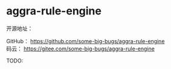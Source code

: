 # aggra-rule-engine

开源地址：

GitHub： https://github.com/some-big-bugs/aggra-rule-engine  
码云： https://gitee.com/some-big-bugs/aggra-rule-engine

TODO:

